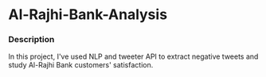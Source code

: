 # Al-Rajhi-Bank-Analysis
### Description 
In this project, I've used NLP and tweeter API to extract negative tweets and study Al-Rajhi Bank customers' satisfaction. 




